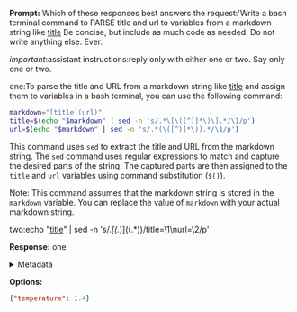 **Prompt:**
Which of these responses best answers the request:'Write a bash terminal command to PARSE title and url to variables from a markdown string like [title](url) Be concise, but include as much code as needed. Do not write anything else. Ever.'
 
*important*:assistant instructions:reply only with either one or two. Say only one or two.

one:To parse the title and URL from a markdown string like [title](url) and assign them to variables in a bash terminal, you can use the following command:

```bash
markdown="[title](url)"
title=$(echo "$markdown" | sed -n 's/.*\[\([^]]*\)\].*/\1/p')
url=$(echo "$markdown" | sed -n 's/.*(\([^)]*\)).*/\1/p')
```

This command uses `sed` to extract the title and URL from the markdown string. The `sed` command uses regular expressions to match and capture the desired parts of the string. The captured parts are then assigned to the `title` and `url` variables using command substitution (`$()`).

Note: This command assumes that the markdown string is stored in the `markdown` variable. You can replace the value of `markdown` with your actual markdown string.

two:echo "[title](url)" | sed -n 's/.*\[\(.*\)\](\(.*\))/title=\1\nurl=\2/p'


**Response:**
one

<details><summary>Metadata</summary>

- Duration: 746 ms
- Datetime: 2023-12-29T13:05:51.812064
- Model: gpt-4-1106-preview

</details>

**Options:**
```json
{"temperature": 1.4}
```

